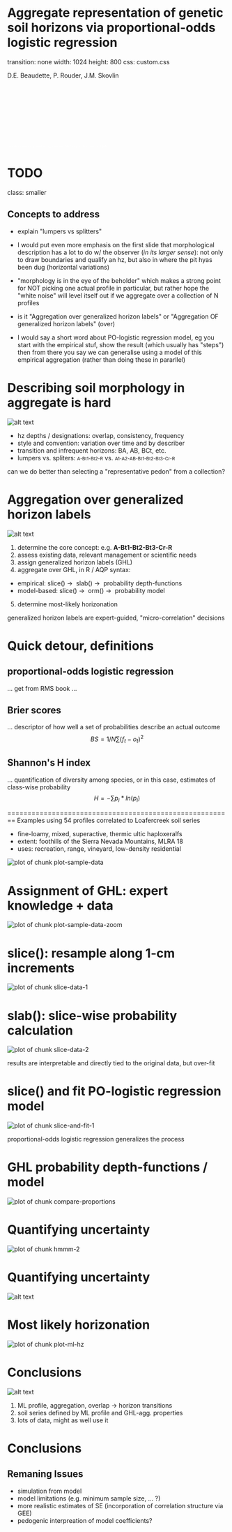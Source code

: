 





Aggregate representation of genetic soil horizons via proportional-odds logistic regression
========================================================
transition: none
width: 1024
height: 800
css: custom.css

D.E. Beaudette, P. Rouder, J.M. Skovlin

<br><br><br><br><br><br><br><br>
<span style="color: white; font-size:50%;">This document is based on `aqp` version 1.8-7 and `soilDB` version 1.5-5`.</span>


TODO
========================================================
class: smaller
## Concepts to address
  - explain "lumpers vs splitters"
  
  - I would put even more emphasis on the first slide that morphological description has a lot to do w/ the observer (*in its larger sense*): not only to draw boundaries and qualify an hz, but also in where the pit hyas been dug (horizontal variations)
  - "morphology is in the eye of the beholder" which makes a strong point for NOT picking one actual profile in particular, but rather hope the "white noise" will level itself out if we aggregate over a collection of N profiles
  - is it "Aggregation over generalized horizon labels" or "Aggregation OF generalized horizon labels" (over)
  
  - I would say a short word about PO-logistic regression model, eg you start with the empirical stuf, show the result (which usually has "steps") then from there you say we can generalise using a model of this empirical aggregation (rather than doing these in pararllel)


  


Describing soil morphology in aggregate is hard
========================================================
![alt text](static-figures/mvo-soil-montage-narrow.jpg)

- hz depths / designations: overlap, consistency, frequency
- style and convention: variation over time and by describer
- transition and infrequent horizons: BA, AB, BCt, etc.
- lumpers vs. spliters: <span style="font-size:75%; font-stretch: condensed;">A-Bt1-Bt2-R</span> vs. <span style="font-size:75%; font-stretch: condensed;">A1-A2-AB-Bt1-Bt2-Bt3-Cr-R</span>

<span class="oneliner">can we do better than selecting a "representative pedon" from a collection?</span>


Aggregation over generalized horizon labels
========================================================
![alt text](static-figures/genhz-sketch.png)

1. determine the core concept: e.g. **A-Bt1-Bt2-Bt3-Cr-R**
2. assess existing data, relevant management or scientific needs
3. assign generalized horizon labels (GHL)
4. aggregate over GHL, in R / AQP syntax:
 - empirical: slice() &#8594;&nbsp; slab() &#8594;&nbsp; probability depth-functions
 - model-based:  slice() &#8594;&nbsp; orm() &#8594;&nbsp; probability model
5. determine most-likely horizonation

<span class="oneliner">generalized horizon labels are expert-guided, "micro-correlation" decisions</span>


Quick detour, definitions
========================================================
## proportional-odds logistic regression
... get from RMS book ...

## Brier scores
... descriptor of how well a set of probabilities describe an actual outcome
$$ BS = 1/N \sum{ ( f_{t} - o_{t} )^{2}  }  $$

## Shannon's H index
... quantification of diversity among species, or in this case, estimates of class-wise probability
$$ H = -\sum{p_{i} * ln(p_{i})}  $$


========================================================
Examples using 54 profiles correlated to Loafercreek soil series
- fine-loamy, mixed, superactive, thermic ultic haploxeralfs
- extent: foothills of the Sierra Nevada Mountains, MLRA 18
- uses: recreation, range, vineyard, low-density residential
<img src="presentation-figure/plot-sample-data-1.png" title="plot of chunk plot-sample-data" alt="plot of chunk plot-sample-data" style="display: block; margin: auto;" />


Assignment of GHL: expert knowledge + data
========================================================

<img src="presentation-figure/plot-sample-data-zoom-1.png" title="plot of chunk plot-sample-data-zoom" alt="plot of chunk plot-sample-data-zoom" style="display: block; margin: auto;" />


slice(): resample along 1-cm increments
========================================================

<img src="presentation-figure/slice-data-1-1.png" title="plot of chunk slice-data-1" alt="plot of chunk slice-data-1" style="display: block; margin: auto;" />


slab(): slice-wise probability calculation
========================================================

<img src="presentation-figure/slice-data-2-1.png" title="plot of chunk slice-data-2" alt="plot of chunk slice-data-2" style="display: block; margin: auto;" />

<span class="oneliner">results are interpretable and directly tied to the original data, but over-fit</span>


slice() and fit PO-logistic regression model
========================================================

<img src="presentation-figure/slice-and-fit-1-1.png" title="plot of chunk slice-and-fit-1" alt="plot of chunk slice-and-fit-1" style="display: block; margin: auto;" />

<span class="oneliner">proportional-odds logistic regression generalizes the process</span>


GHL probability depth-functions / model
========================================================

<img src="presentation-figure/compare-proportions-1.png" title="plot of chunk compare-proportions" alt="plot of chunk compare-proportions" style="display: block; margin: auto;" />



Quantifying uncertainty
========================================================
<img src="presentation-figure/hmmm-2-1.png" title="plot of chunk hmmm-2" alt="plot of chunk hmmm-2" style="display: block; margin: auto;" />


Quantifying uncertainty
========================================================
![alt text](static-figures/model-robustness.png)


Most likely horizonation
========================================================
<img src="presentation-figure/plot-ml-hz-1.png" title="plot of chunk plot-ml-hz" alt="plot of chunk plot-ml-hz" style="display: block; margin: auto;" />


Conclusions
========================================================
![alt text](static-figures/mvo-soil-montage-extra-narrow.jpg)

1. ML profile, aggregation, overlap -> horizon transitions
2. soil series defined by ML profile and GHL-agg. properties
3. lots of data, might as well use it



Conclusions
========================================================
## Remaning Issues
* simulation from model
* model limitations (e.g. minimum sample size, ... ?)
* more realistic estimates of SE (incorporation of correlation structure via GEE)
* pedogenic interpreation of model coefficients?



